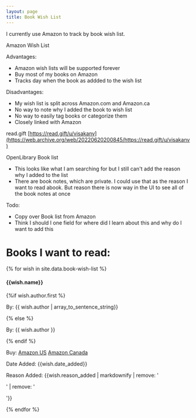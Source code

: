 ```yaml
---
layout: page
title: Book Wish List
---
```


I currently use Amazon to track by book wish list.

Amazon Wish List

Advantages:
- Amazon wish lists will be supported forever
- Buy most of my books on Amazon 
- Tracks day when the book as addded to the wish list

Disadvantages:
- My wish list is split across Amazon.com and Amazon.ca
- No way to note why I added the book to wish list
- No way to easily tag books or categorize them 
- Closely linked with Amazon

read.gift
[https://read.gift/u/visakanv](https://web.archive.org/web/20220620200845/https://read.gift/u/visakanv)

OpenLibrary Book list
- This looks like what I am searching for but I still can't add the reason why I added to the list
- There are book notes, which are private. I could use that as the reason I want to read abook. But reason there is now way in the UI to see all of the book notes at once

Todo:
- Copy over Book list from Amazon
- Think I should I one field for where did I learn about this and why do I want to add this

<h1>Books I want to read:</h1>

{% for wish in site.data.book-wish-list %}
<div>
    <h4>{{wish.name}}</h4>
    {%if wish.author.first %}
    <p>By: {{ wish.author | array_to_sentence_string}}</p>
    {% else %}
    <p>By: {{ wish.author }}</p>
    {% endif %}
    <p>Buy: <a href="https://www.amazon.com/dp/{{wish.isbn-10}}/">Amazon US</a> <a href="https://www.amazon.ca/dp/{{wish.isbn-10}}/">Amazon Canada</a></p>
    <p>Date Added: {{wish.date_added}}</p>
    <p>Reason Added: {{wish.reason_added | markdownify | remove: '<p>' | remove: '</p>'}}</p>
</div>
{% endfor %}
